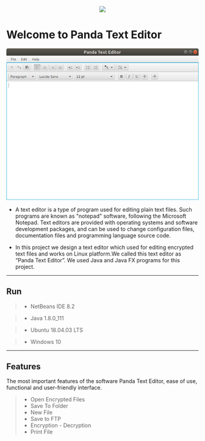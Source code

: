 <p align="center">
  <img src="http://icons.iconarchive.com/icons/thehoth/seo/256/seo-panda-icon.png">
</p>

Welcome to Panda Text Editor
========================

![img](img/img1.png)

 - A text editor is a type of program used for editing plain text files. Such programs are known as "notepad" software, following the Microsoft Notepad. Text editors are provided with operating systems and software development packages, and can be used to change configuration files, documentation files and programming language source code. 

 - In this project we design a text editor which used for editing encrypted text files and works on Linux platform.We called this text editor as “Panda Text Editor”. We used  Java and Java FX programs for this project. 


----------
Run
----------
> - NetBeans IDE 8.2

> - Java 1.8.0_111

> - Ubuntu 18.04.03 LTS

> - Windows 10

-----------


Features
-------------

The most important features of the software Panda Text Editor, ease of use, functional and user-friendly interface.


> - Open Encrypted Files
> - Save To Folder
> - New File
> - Save to FTP
> - Encryption - Decryption
> - Print File


